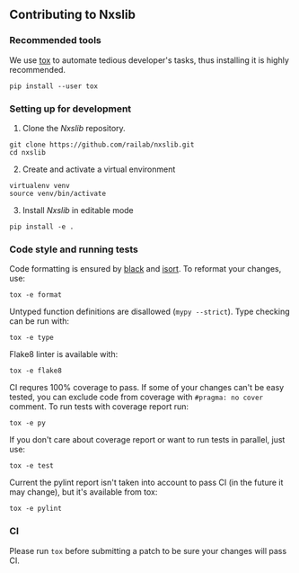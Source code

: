 ## Contributing to Nxslib

### Recommended tools

We use [tox](https://github.com/tox-dev/tox) to automate tedious developer's tasks, 
thus installing it is highly recommended.

```
pip install --user tox
```

### Setting up for development

1. Clone the _Nxslib_ repository.

```
git clone https://github.com/railab/nxslib.git
cd nxslib
```

2. Create and activate a virtual environment

```
virtualenv venv
source venv/bin/activate
```

3. Install _Nxslib_ in editable mode

`pip install -e .`

### Code style and running tests

Code formatting is ensured by [black](https://github.com/psf/black) and [isort](https://github.com/PyCQA/isort).
To reformat your changes, use:

```
tox -e format
```

Untyped function definitions are disallowed (`mypy --strict`).
Type checking can be run with:

```
tox -e type
```

Flake8 linter is available with:

```
tox -e flake8
```

CI requres 100% coverage to pass. If some of your changes can't be easy tested, 
you can exclude code from coverage with `#pragma: no cover` comment.
To run tests with coverage report run:

```
tox -e py
```

If you don't care about coverage report or want to run tests in parallel, just use:

```
tox -e test
```

Current the pylint report isn't taken into account to pass CI (in the future
it may change), but it's available from tox:

```
tox -e pylint
```

### CI

Please run `tox` before submitting a patch to be sure your changes will pass CI.
